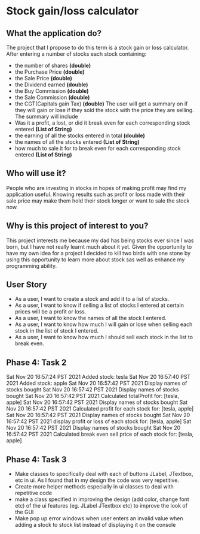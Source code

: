 # Stock gain/loss calculator
## What the application do?
The project that I propose to do this term is a stock gain or loss calculator. 
After entering a number of stocks each stock containing:
- the number of shares **(double)**
- the Purchase Price **(double)**
- the Sale Price **(double)**  
- the Dividend earned **(double)**
- the Buy Commission **(double)**
- the Sale Commission **(double)**
- the CGT(Capitals gain Tax) **(double)**
The user will get a summary on if they will gain or lose if they sold the stock with the price they are selling.
The summary will include
- Was it a profit, a lost, or did it break even for each corresponding stock entered **(List of String)**
- the earning of all the stocks entered in total **(double)**
- the names of all the stocks entered **(List of String)**
- how much to sale it for to break even for each corresponding stock entered **(List of String)**

## Who will use it?
People who are investing in stocks in hopes of making profit may find my application useful. Knowing results such as 
profit or loss made with their sale price may make them hold their stock longer or want to sale the stock now.

## Why is this project of interest to you?
This project interests me because my dad has being stocks ever since I was born, but I have not really learnt much 
about it yet. Given the opportunity to have my own idea for a project I decided to kill two birds with one stone by 
using this opportunity to learn more about stock sas well as enhance my programming ability.

## User Story
- As a user, I want to create a stock and add it to a list of stocks.
- As a user, I want to know if selling a list of stocks I entered at certain prices will be a profit or loss.
- As a user, I want to know the names of all the stock I entered.
- As a user, I want to know how much I will gain or lose when selling each stock in the list of stock I entered.
- As a user, I want to know how much I should sell each stock in the list to break even.

## Phase 4: Task 2
Sat Nov 20 16:57:24 PST 2021
Added stock: tesla
Sat Nov 20 16:57:40 PST 2021
Added stock: apple
Sat Nov 20 16:57:42 PST 2021
Display names of stocks bought
Sat Nov 20 16:57:42 PST 2021
Display names of stocks bought
Sat Nov 20 16:57:42 PST 2021
Calculated totalProfit for: [tesla, apple]
Sat Nov 20 16:57:42 PST 2021
Display names of stocks bought
Sat Nov 20 16:57:42 PST 2021
Calculated profit for each stock for: [tesla, apple]
Sat Nov 20 16:57:42 PST 2021
Display names of stocks bought
Sat Nov 20 16:57:42 PST 2021
display profit or loss of each stock for: [tesla, apple]
Sat Nov 20 16:57:42 PST 2021
Display names of stocks bought
Sat Nov 20 16:57:42 PST 2021
Calculated break even sell price of each stock for: [tesla, apple]

## Phase 4: Task 3
- Make classes to specifically deal with each of buttons JLabel, JTextbox, etc in ui. As I found that in my design
the code was very repetitive.
- Create more helper methods especially in ui classes to deal with repetitive code
- make a class specified in improving the design (add color, change font etc) of the ui features 
(eg. JLabel JTextbox etc) to improve the look of the GUI
- Make pop up error windows when user enters an invalid value when adding a stock to stock list instead of displaying 
it on the console 





